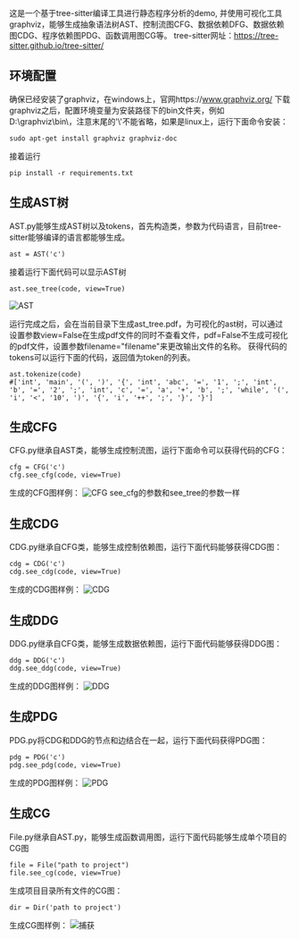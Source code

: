 这是一个基于tree-sitter编译工具进行静态程序分析的demo, 并使用可视化工具graphviz，能够生成抽象语法树AST、控制流图CFG、数据依赖DFG、数据依赖图CDG、程序依赖图PDG、函数调用图CG等。
tree-sitter网址：https://tree-sitter.github.io/tree-sitter/

## 环境配置
确保已经安装了graphviz，在windows上，官网https://www.graphviz.org/ 下载graphviz之后，配置环境变量为安装路径下的bin文件夹，例如D:\graphviz\bin\，注意末尾的'\\'不能省略，如果是linux上，运行下面命令安装：
```
sudo apt-get install graphviz graphviz-doc
```
接着运行
```
pip install -r requirements.txt
```

## 生成AST树
AST.py能够生成AST树以及tokens，首先构造类，参数为代码语言，目前tree-sitter能够编译的语言都能够生成。
```
ast = AST('c')
```
接着运行下面代码可以显示AST树
```
ast.see_tree(code, view=True)
```
![AST](https://github.com/rebibabo/TSA/assets/80667434/6d1aae84-3c46-4978-844e-6006e8623718)

运行完成之后，会在当前目录下生成ast_tree.pdf，为可视化的ast树，可以通过设置参数view=False在生成pdf文件的同时不查看文件，pdf=False不生成可视化的pdf文件，设置参数filename="filename"来更改输出文件的名称。
获得代码的tokens可以运行下面的代码，返回值为token的列表。
```
ast.tokenize(code)
#['int', 'main', '(', ')', '{', 'int', 'abc', '=', '1', ';', 'int', 'b', '=', '2', ';', 'int', 'c', '=', 'a', '+', 'b', ';', 'while', '(', 'i', '<', '10', ')', '{', 'i', '++', ';', '}', '}']
```

## 生成CFG
CFG.py继承自AST类，能够生成控制流图，运行下面命令可以获得代码的CFG：
```
cfg = CFG('c')
cfg.see_cfg(code, view=True)
```
生成的CFG图样例：
![CFG](https://github.com/rebibabo/static_program_analysis_by_tree_sitter/assets/80667434/e9f6a213-a523-4a51-a6dd-849970e4d6fa)
see_cfg的参数和see_tree的参数一样

## 生成CDG
CDG.py继承自CFG类，能够生成控制依赖图，运行下面代码能够获得CDG图：
```
cdg = CDG('c')
cdg.see_cdg(code, view=True)
```
生成的CDG图样例：
![CDG](https://github.com/rebibabo/static_program_analysis_by_tree_sitter/assets/80667434/c8a3c611-f9e1-4953-afae-64a8684e92ea)

## 生成DDG
DDG.py继承自CFG类，能够生成数据依赖图，运行下面代码能够获得DDG图：
```
ddg = DDG('c')
ddg.see_ddg(code, view=True)
```
生成的DDG图样例：
![DDG](https://github.com/rebibabo/static_program_analysis_by_tree_sitter/assets/80667434/5368b90a-a9e0-48e1-9f16-0b2add0e7f7a)

## 生成PDG
PDG.py将CDG和DDG的节点和边结合在一起，运行下面代码获得PDG图：
```
pdg = PDG('c')
pdg.see_pdg(code, view=True)
```
生成的PDG图样例：
![PDG](https://github.com/rebibabo/static_program_analysis_by_tree_sitter/assets/80667434/5e9b495e-97f3-45bd-b2c8-cfe220ebaaf8)

## 生成CG
File.py继承自AST.py，能够生成函数调用图，运行下面代码能够生成单个项目的CG图
```
file = File("path to project")
file.see_cg(code, view=True)
```
生成项目目录所有文件的CG图：
```
dir = Dir('path to project')
```
生成CG图样例：
![捕获](https://github.com/rebibabo/static_program_analysis_by_tree_sitter/assets/80667434/b7dd8037-984e-4bea-920d-d3bdd1b4f8fe)



